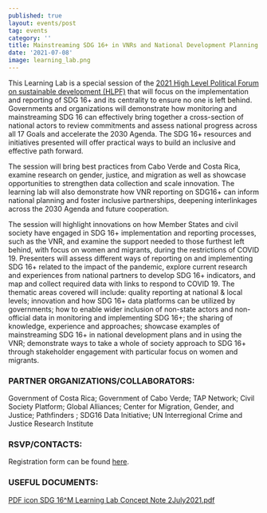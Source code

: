 ```yaml
---
published: true
layout: events/post
tag: events
category: ''
title: Mainstreaming SDG 16+ in VNRs and National Development Planning
date: '2021-07-08'
image: learning_lab.png
---
```

This Learning Lab is a special session of the [2021 High Level Political Forum on sustainable development (HLPF)](https://sustainabledevelopment.un.org/hlpf) that will focus on the implementation and reporting of SDG 16+ and its centrality to ensure no one is left behind. Governments and organizations will demonstrate how monitoring and mainstreaming SDG 16 can effectively bring together a cross-section of national actors to review commitments and assess national progress across all 17 Goals and accelerate the 2030 Agenda. The SDG 16+ resources and initiatives presented will offer practical ways to build an inclusive and effective path forward.

The session will bring best practices from Cabo Verde and Costa Rica, examine research on gender, justice, and migration as well as showcase opportunities to strengthen data collection and scale innovation. The learning lab will also demonstrate how VNR reporting on SDG16+ can inform national planning and foster inclusive partnerships, deepening interlinkages across the 2030 Agenda and future cooperation.

The session will highlight innovations on how Member States and civil society have engaged in SDG 16+ implementation and reporting processes, such as the VNR, and examine the support needed to those furthest left behind, with focus on women and migrants, during the restrictions of COVID 19.  Presenters will assess different ways of reporting on and implementing SDG 16+ related to the impact of the pandemic,  explore current research and experiences from national partners to develop SDG 16+ indicators, and map and collect required data with links to respond to COVID 19.  The thematic areas covered will include:  quality reporting at national & local levels; innovation and how SDG 16+ data platforms can be utilized by governments; how to enable wider inclusion of non-state actors and non-official data in monitoring and implementing SDG 16+; the sharing of knowledge, experience and approaches; showcase examples of mainstreaming SDG 16+ in national development plans and in using the VNR; demonstrate ways to take a whole of society approach to SDG 16+ through stakeholder engagement with particular focus on women and migrants.

### PARTNER ORGANIZATIONS/COLLABORATORS: 
Government of Costa Rica; Government of Cabo Verde; TAP Network; Civil Society Platform; Global Alliances; Center for Migration, Gender, and Justice; Pathfinders ; SDG16 Data Initiative; UN Interregional Crime and Justice Research Institute

### RSVP/CONTACTS: 
Registration form can be found [here](https://docs.google.com/forms/d/e/1FAIpQLSe-22SDD7ZmNHUTWlM8xfcyh4qthK8vScE6wRNE77Qya69GIg/viewform).

### USEFUL DOCUMENTS: 
[PDF icon SDG 16^M Learning Lab Concept Note 2July2021.pdf](https://www.idea.int/sites/default/files/events/SDG%2016%5EM%20Learning%20Lab%20Concept%20Note%202July2021.pdf)
